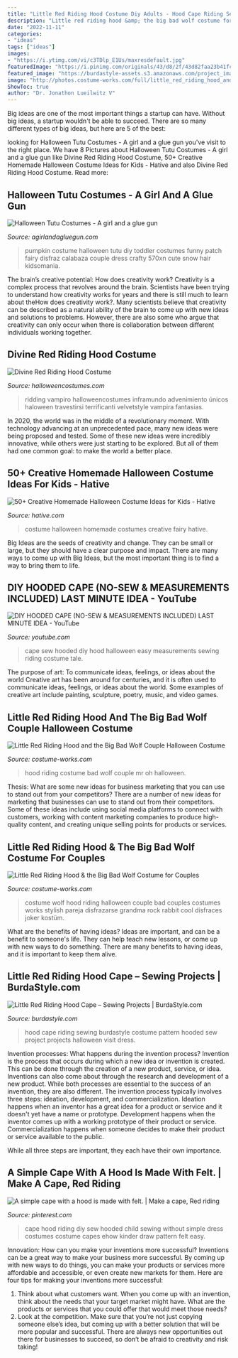 ```yaml
---
title: "Little Red Riding Hood Costume Diy Adults - Hood Cape Riding Sewing Burdastyle Costume Pattern Hooded Sew Project Projects Halloween Visit Dress"
description: "Little red riding hood &amp; the big bad wolf costume for couples"
date: "2022-11-11"
categories:
- "ideas"
tags: ["ideas"]
images:
- "https://i.ytimg.com/vi/c3TDlp_E1Us/maxresdefault.jpg"
featuredImage: "https://i.pinimg.com/originals/43/d8/2f/43d82faa23b41fc80e38d89676b1e898.jpg"
featured_image: "https://burdastyle-assets.s3.amazonaws.com/project_images/assets/000/229/880/103_0506_original.jpg?1318647605"
image: "http://photos.costume-works.com/full/little_red_riding_hood_and_the_big_bad_wolf27.jpg"
ShowToc: true
author: "Dr. Jonathon Lueilwitz V"
---
```



Big ideas are one of the most important things a startup can have. Without big ideas, a startup wouldn't be able to succeed. There are so many different types of big ideas, but here are 5 of the best: 

	

		
looking for Halloween Tutu Costumes - A girl and a glue gun you've visit to the right place. We have 8 Pictures about Halloween Tutu Costumes - A girl and a glue gun like Divine Red Riding Hood Costume, 50+ Creative Homemade Halloween Costume Ideas for Kids - Hative and also Divine Red Riding Hood Costume. Read more:
		
    
## Halloween Tutu Costumes - A Girl And A Glue Gun

<img loading=lazy src="https://www.agirlandagluegun.com/wp-content/uploads/2016/10/il_570xN.850866498_o15k.jpg" onerror="this.onerror=null;this.src='https://tse2.mm.bing.net/th?id=OIP.4zPqsOsIYvx9t3BvGEsWNAHaKB&amp;pid=15.1';" alt="Halloween Tutu Costumes - A girl and a glue gun">

_Source: agirlandagluegun.com_

>pumpkin costume halloween tutu diy toddler costumes funny patch fairy disfraz calabaza couple dress crafty 570xn cute snow hair kidsomania. 

	

The brain’s creative potential: How does creativity work?
Creativity is a complex process that revolves around the brain. Scientists have been trying to understand how creativity works for years and there is still much to learn about theHow does creativity work?. Many scientists believe that creativity can be described as a natural ability of the brain to come up with new ideas and solutions to problems. However, there are also some who argue that creativity can only occur when there is collaboration between different individuals working together.

    
## Divine Red Riding Hood Costume

<img loading=lazy src="https://images.halloweencostumes.com/products/6784/1-1/divine-red-riding-hood-costume-1.jpg" onerror="this.onerror=null;this.src='https://tse2.mm.bing.net/th?id=OIP.1UAKwIvkFpXy7UdFN39NSAHaKl&amp;pid=15.1';" alt="Divine Red Riding Hood Costume">

_Source: halloweencostumes.com_

>ridding vampiro halloweencostumes inframundo advenimiento únicos haloween travestirsi terrificanti velvetstyle vampira fantasias. 

	

In 2020, the world was in the middle of a revolutionary moment. With technology advancing at an unprecedented pace, many new ideas were being proposed and tested. Some of these new ideas were incredibly innovative, while others were just starting to be explored. But all of them had one common goal: to make the world a better place.

    
## 50+ Creative Homemade Halloween Costume Ideas For Kids - Hative

<img loading=lazy src="https://hative.com/wp-content/uploads/2014/03/costumes-for-kids/4-book-fairy-costume-for-girl.jpg" onerror="this.onerror=null;this.src='https://tse3.mm.bing.net/th?id=OIP.BH_l8E5lTXTR1zPEh4AB3gHaIl&amp;pid=15.1';" alt="50+ Creative Homemade Halloween Costume Ideas for Kids - Hative">

_Source: hative.com_

>costume halloween homemade costumes creative fairy hative. 

	

Big Ideas are the seeds of creativity and change. They can be small or large, but they should have a clear purpose and impact. There are many ways to come up with Big Ideas, but the most important thing is to find a way to bring them to life.

    
## DIY HOODED CAPE (NO-SEW &amp; MEASUREMENTS INCLUDED) LAST MINUTE IDEA - YouTube

<img loading=lazy src="https://i.ytimg.com/vi/c3TDlp_E1Us/maxresdefault.jpg" onerror="this.onerror=null;this.src='https://tse3.mm.bing.net/th?id=OIP.mhaBjg6WzxXayGjSBTOe0wHaEK&amp;pid=15.1';" alt="DIY HOODED CAPE (NO-SEW &amp; MEASUREMENTS INCLUDED) LAST MINUTE IDEA - YouTube">

_Source: youtube.com_

>cape sew hooded diy hood halloween easy measurements sewing riding costume tale. 

	

The purpose of art: To communicate ideas, feelings, or ideas about the world
Creative art has been around for centuries, and it is often used to communicate ideas, feelings, or ideas about the world. Some examples of creative art include painting, sculpture, poetry, music, and video games.

    
## Little Red Riding Hood And The Big Bad Wolf Couple Halloween Costume

<img loading=lazy src="http://photos.costume-works.com/full/little_red_riding_hood_and_the_big_bad_wolf27.jpg" onerror="this.onerror=null;this.src='https://tse4.mm.bing.net/th?id=OIP.dI5QRuvRa5XmDNmRYY59gQHaJ3&amp;pid=15.1';" alt="Little Red Riding Hood and the Big Bad Wolf Couple Halloween Costume">

_Source: costume-works.com_

>hood riding costume bad wolf couple mr oh halloween. 

	

Thesis: What are some new ideas for business marketing that you can use to stand out from your competitors?
There are a number of new ideas for marketing that businesses can use to stand out from their competitors. Some of these ideas include using social media platforms to connect with customers, working with content marketing companies to produce high-quality content, and creating unique selling points for products or services.

    
## Little Red Riding Hood &amp; The Big Bad Wolf Costume For Couples

<img loading=lazy src="https://photos.costume-works.com/full/little_red_riding_hood_n_the_big_bad_wolf1.jpg" onerror="this.onerror=null;this.src='https://tse1.mm.bing.net/th?id=OIP.VZ_M-LEhRGquT1cyPMd10gCjEs&amp;pid=15.1';" alt="Little Red Riding Hood &amp; the Big Bad Wolf Costume for Couples">

_Source: costume-works.com_

>costume wolf hood riding halloween couple bad couples costumes works stylish pareja disfrazarse grandma rock rabbit cool disfraces joker kostüm. 

	

What are the benefits of having ideas?
Ideas are important, and can be a benefit to someone's life. They can help teach new lessons, or come up with new ways to do something. There are many benefits to having ideas, and it is important to keep them alive.

    
## Little Red Riding Hood Cape – Sewing Projects | BurdaStyle.com

<img loading=lazy src="https://burdastyle-assets.s3.amazonaws.com/project_images/assets/000/229/880/103_0506_original.jpg?1318647605" onerror="this.onerror=null;this.src='https://tse2.mm.bing.net/th?id=OIP.bACvmsMRUO-BFAEAxHc8RwHaKB&amp;pid=15.1';" alt="Little Red Riding Hood Cape – Sewing Projects | BurdaStyle.com">

_Source: burdastyle.com_

>hood cape riding sewing burdastyle costume pattern hooded sew project projects halloween visit dress. 

	

Invention processes: What happens during the invention process?
Invention is the process that occurs during which a new idea or invention is created. This can be done through the creation of a new product, service, or idea. Inventions can also come about through the research and development of a new product. While both processes are essential to the success of an invention, they are also different. 
The invention process typically involves three steps: ideation, development, and commercialization. Ideation happens when an inventor has a great idea for a product or service and it doesn't yet have a name or prototype. Development happens when the inventor comes up with a working prototype of their product or service. Commercialization happens when someone decides to make their product or service available to the public. 

While all three steps are important, they each have their own importance.

    
## A Simple Cape With A Hood Is Made With Felt. | Make A Cape, Red Riding

<img loading=lazy src="https://i.pinimg.com/originals/43/d8/2f/43d82faa23b41fc80e38d89676b1e898.jpg" onerror="this.onerror=null;this.src='https://tse4.mm.bing.net/th?id=OIP.JMWv4vXI7FxOPnYQzg0i4AHaLJ&amp;pid=15.1';" alt="A simple cape with a hood is made with felt. | Make a cape, Red riding">

_Source: pinterest.com_

>cape hood riding diy sew hooded child sewing without simple dress costumes costume capes ehow kinder draw pattern felt easy. 

	

Innovation: How can you make your inventions more successful?
Inventions can be a great way to make your business more successful. By coming up with new ways to do things, you can make your products or services more affordable and accessible, or even create new markets for them. Here are four tips for making your inventions more successful:
1. Think about what customers want. When you come up with an invention, think about the needs that your target market might have. What are the products or services that you could offer that would meet those needs?
2. Look at the competition. Make sure that you’re not just copying someone else’s idea, but coming up with a better solution that will be more popular and successful. There are always new opportunities out there for businesses to succeed, so don’t be afraid to creativity and risk taking!

